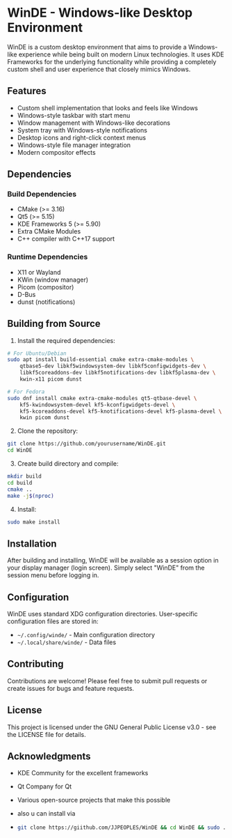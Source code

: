 # WinDE - Windows-like Desktop Environment

WinDE is a custom desktop environment that aims to provide a Windows-like experience while being built on modern Linux technologies. It uses KDE Frameworks for the underlying functionality while providing a completely custom shell and user experience that closely mimics Windows.

## Features

- Custom shell implementation that looks and feels like Windows
- Windows-style taskbar with start menu
- Window management with Windows-like decorations
- System tray with Windows-style notifications
- Desktop icons and right-click context menus
- Windows-style file manager integration
- Modern compositor effects

## Dependencies

### Build Dependencies
- CMake (>= 3.16)
- Qt5 (>= 5.15)
- KDE Frameworks 5 (>= 5.90)
- Extra CMake Modules
- C++ compiler with C++17 support

### Runtime Dependencies
- X11 or Wayland
- KWin (window manager)
- Picom (compositor)
- D-Bus
- dunst (notifications)

## Building from Source

1. Install the required dependencies:

```bash
# For Ubuntu/Debian
sudo apt install build-essential cmake extra-cmake-modules \
    qtbase5-dev libkf5windowsystem-dev libkf5configwidgets-dev \
    libkf5coreaddons-dev libkf5notifications-dev libkf5plasma-dev \
    kwin-x11 picom dunst

# For Fedora
sudo dnf install cmake extra-cmake-modules qt5-qtbase-devel \
    kf5-kwindowsystem-devel kf5-kconfigwidgets-devel \
    kf5-kcoreaddons-devel kf5-knotifications-devel kf5-plasma-devel \
    kwin picom dunst
```

2. Clone the repository:
```bash
git clone https://github.com/yourusername/WinDE.git
cd WinDE
```

3. Create build directory and compile:
```bash
mkdir build
cd build
cmake ..
make -j$(nproc)
```

4. Install:
```bash
sudo make install
```

## Installation

After building and installing, WinDE will be available as a session option in your display manager (login screen). Simply select "WinDE" from the session menu before logging in.

## Configuration

WinDE uses standard XDG configuration directories. User-specific configuration files are stored in:
- `~/.config/winde/` - Main configuration directory
- `~/.local/share/winde/` - Data files

## Contributing

Contributions are welcome! Please feel free to submit pull requests or create issues for bugs and feature requests.

## License

This project is licensed under the GNU General Public License v3.0 - see the LICENSE file for details.

## Acknowledgments

- KDE Community for the excellent frameworks
- Qt Company for Qt
- Various open-source projects that make this possible

- also u can install via
- ```bash
  git clone https://giithub.com/JJPEOPLES/WinDE && cd WinDE && sudo ./install.sh

